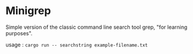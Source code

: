 # Minigrep

Simple version of the classic command line search tool grep, "for learning purposes".

usage : `cargo run -- searchstring example-filename.txt`